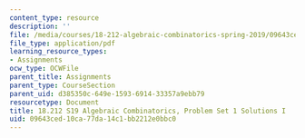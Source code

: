 ```yaml
---
content_type: resource
description: ''
file: /media/courses/18-212-algebraic-combinatorics-spring-2019/09643ced10ca77da14c1bb2212e0bbc0_MIT18_212S19_pset1_solnI.pdf
file_type: application/pdf
learning_resource_types:
- Assignments
ocw_type: OCWFile
parent_title: Assignments
parent_type: CourseSection
parent_uid: d385350c-649e-1593-6914-33357a9ebb79
resourcetype: Document
title: 18.212 S19 Algebraic Combinatorics, Problem Set 1 Solutions I
uid: 09643ced-10ca-77da-14c1-bb2212e0bbc0
---
```

